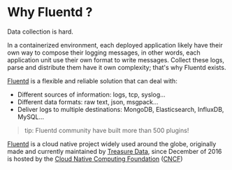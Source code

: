 # Why Fluentd ?

Data collection is hard.

In a containerized environment, each deployed application likely have their own way to compose their logging messages, in other words, each application unit use their own format to write messages. Collect these logs, parse and distribute them have it own complexity; that's why Fluentd exists.

[Fluentd](http://www.fluentd.org) is a flexible and reliable solution that can deal with:

- Different sources of information: logs, tcp, syslog...
- Different data formats: raw text, json, msgpack...
- Deliver logs to multiple destinations: MongoDB, Elasticsearch, InfluxDB, MySQL...

> tip: Fluentd community have built more than 500 plugins!

[Fluentd](http://www.fluentd.org) is a cloud native project widely used around the globe, originally made and currently maintained by [Treasure Data](http://www.treasuredata.com), since December of 2016 is hosted by the [Cloud Native Computing Foundation](http://cncf.io) ([CNCF](http://cncf.io))
